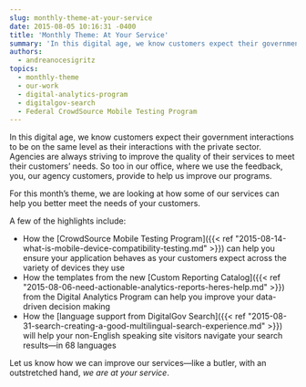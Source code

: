 ```yaml
---
slug: monthly-theme-at-your-service
date: 2015-08-05 10:16:31 -0400
title: 'Monthly Theme: At Your Service'
summary: 'In this digital age, we know customers expect their government interactions to be on the same level as their interactions with the private sector. Agencies are always striving to improve the quality of their services to meet their customers’ needs. So too in our office, where we use the feedback, you, our agency customers, provide'
authors:
  - andreanocesigritz
topics:
  - monthly-theme
  - our-work
  - digital-analytics-program
  - digitalgov-search
  - Federal CrowdSource Mobile Testing Program
---
```


In this digital age, we know customers expect their government interactions to be on the same level as their interactions with the private sector. Agencies are always striving to improve the quality of their services to meet their customers’ needs. So too in our office, where we use the feedback, you, our agency customers, provide to help us improve our programs.

For this month’s theme, we are looking at how some of our services can help you better meet the needs of your customers.

A few of the highlights include:

  * How the [CrowdSource Mobile Testing Program]({{< ref "2015-08-14-what-is-mobile-device-compatibility-testing.md" >}}) can help you ensure your application behaves as your customers expect across the variety of devices they use
  * How the templates from the new [Custom Reporting Catalog]({{< ref "2015-08-06-need-actionable-analytics-reports-heres-help.md" >}}) from the Digital Analytics Program can help you improve your data-driven decision making
  * How the [language support from DigitalGov Search]({{< ref "2015-08-31-search-creating-a-good-multilingual-search-experience.md" >}}) will help your non-English speaking site visitors navigate your search results—in 68 languages

Let us know how we can improve our services—like a butler, with an outstretched hand, _we are at your service_.